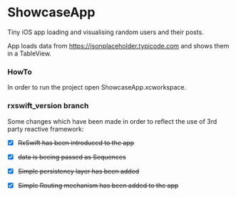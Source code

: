 # ShowcaseApp

Tiny iOS app loading and visualising random users and their posts.

App loads data from https://jsonplaceholder.typicode.com and shows them in a TableView.

### HowTo

In order to run the project open ShowcaseApp.xcworkspace.

### rxswift_version branch

Some changes which have been made in order to reflect the use of 3rd party reactive framework:

- [x] ~~RxSwift has been introduced to the app~~
- [x] ~~data is beeing passed as Sequences~~
- [x] ~~Simple persistency layer has been added~~
- [x] ~~Simple Routing mechanism has been added to the app~~

